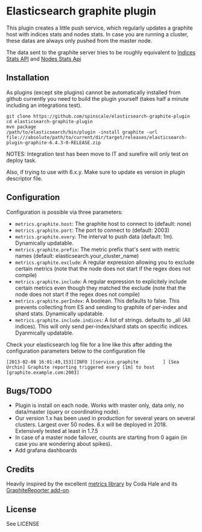# Elasticsearch graphite plugin

This plugin creates a little push service, which regularly updates a graphite host with indices stats and nodes stats. In case you are running a cluster, these datas are always only pushed from the master node.

The data sent to the graphite server tries to be roughly equivalent to [Indices Stats API](http://www.elasticsearch.org/guide/reference/api/admin-indices-stats.html) and [Nodes Stats Api](http://www.elasticsearch.org/guide/reference/api/admin-cluster-nodes-stats.html)


## Installation

As plugins (except site plugins) cannot be automatically installed from github currently you need to build the plugin yourself (takes half a minute including an integrations test).

```
git clone https://github.com/spinscale/elasticsearch-graphite-plugin
cd elasticsearch-graphite-plugin
mvn package
/path/to/elasticsearch/bin/plugin -install graphite -url file:///absolute/path/to/current/dir/target/releases/elasticsearch-plugin-graphite-6.4.3-0-RELEASE.zip
```

NOTES:  Integration test has been move to IT and surefire will only test on deploy task.

Also, if trying to use with 6.x.y.  Make sure to update es version in plugin descriptor file.


## Configuration

Configuration is possible via three parameters:

* `metrics.graphite.host`: The graphite host to connect to (default: none)
* `metrics.graphite.port`: The port to connect to (default: 2003)
* `metrics.graphite.every`: The interval to push data (default: 1m).  Dynamically updatable.
* `metrics.graphite.prefix`: The metric prefix that's sent with metric names (default: elasticsearch.your_cluster_name)
* `metrics.graphite.exclude`: A regular expression allowing you to exclude certain metrics (note that the node does not start if the regex does not compile)
* `metrics.graphite.include`: A regular expression to explicitely include certain metrics even though they matched the exclude (note that the node does not start if the regex does not compile)
* `metrics.graphite.perIndex`: A boolean.  This defaults to false.  This prevents collecting from ES and sending to graphite of per-index and shard stats.  Dynamically updatable.
* `metrics.graphite.include.indices`: A list of strings.  defaults to _all (All indices).  This will only send per-index/shard stats on specific indices.  Dyanmically updatable.


Check your elasticsearch log file for a line like this after adding the configuration parameters below to the configuration file

```
[2013-02-08 16:01:49,153][INFO ][service.graphite         ] [Sea Urchin] Graphite reporting triggered every [1m] to host [graphite.example.com:2003]
```


## Bugs/TODO

* Plugin is install on each node. Works with master only, data only, no data/master (query or coordinating node).
* Our version 1.x has been used in production for several years on several clusters.  Largest over 50 nodes.  6.x will be deployed in 2018.  Extensively tested at least in 1.7.5
* In case of a master node failover, counts are starting from 0 again (in case you are wondering about spikes).
* Add grafana dashboards

## Credits

Heavily inspired by the excellent [metrics library](http://metrics.codahale.com) by Coda Hale and its [GraphiteReporter add-on](http://metrics.codahale.com/manual/graphite/).


## License

See LICENSE


